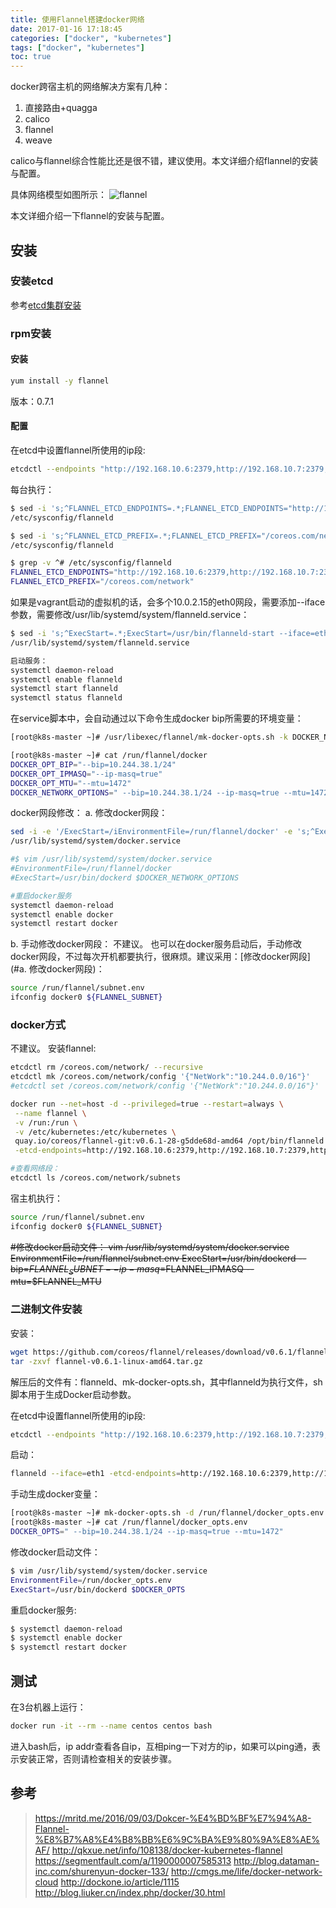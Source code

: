 ```yaml
---
title: 使用Flannel搭建docker网络
date: 2017-01-16 17:18:45
categories: ["docker", "kubernetes"]
tags: ["docker", "kubernetes"]
toc: true
---
```

docker跨宿主机的网络解决方案有几种：
1. 直接路由+quagga
2. calico
3. flannel
4. weave

calico与flannel综合性能比还是很不错，建议使用。本文详细介绍flannel的安装与配置。

<!-- more -->

具体网络模型如图所示：
![flannel](/images/packet-01.png)

本文详细介绍一下flannel的安装与配置。

## 安装
### 安装etcd
参考[etcd集群安装](etcd集群安装.html)

### rpm安装

#### 安装
```bash
yum install -y flannel
```
版本：0.7.1

#### 配置
在etcd中设置flannel所使用的ip段:
```bash
etcdctl --endpoints "http://192.168.10.6:2379,http://192.168.10.7:2379,http://192.168.10.8:2379" set /coreos.com/network/config '{"NetWork":"10.244.0.0/16"}'
```

每台执行：
```bash
$ sed -i 's;^FLANNEL_ETCD_ENDPOINTS=.*;FLANNEL_ETCD_ENDPOINTS="http://192.168.10.6:2379,http://192.168.10.7:2379,http://192.168.10.8:2379";g' \
/etc/sysconfig/flanneld

$ sed -i 's;^FLANNEL_ETCD_PREFIX=.*;FLANNEL_ETCD_PREFIX="/coreos.com/network";g' \
/etc/sysconfig/flanneld

$ grep -v ^# /etc/sysconfig/flanneld
FLANNEL_ETCD_ENDPOINTS="http://192.168.10.6:2379,http://192.168.10.7:2379,http://192.168.10.8:2379"
FLANNEL_ETCD_PREFIX="/coreos.com/network"
```

如果是vagrant启动的虚拟机的话，会多个10.0.2.15的eth0网段，需要添加--iface参数，需要修改/usr/lib/systemd/system/flanneld.service：
```bash
$ sed -i 's;^ExecStart=.*;ExecStart=/usr/bin/flanneld-start --iface=eth1 -etcd-endpoints=${FLANNEL_ETCD_ENDPOINTS} -etcd-prefix=${FLANNEL_ETCD_PREFIX} $FLANNEL_OPTIONS;g' \
/usr/lib/systemd/system/flanneld.service

启动服务：
systemctl daemon-reload
systemctl enable flanneld
systemctl start flanneld
systemctl status flanneld
```

在service脚本中，会自动通过以下命令生成docker bip所需要的环境变量：
```bash
[root@k8s-master ~]# /usr/libexec/flannel/mk-docker-opts.sh -k DOCKER_NETWORK_OPTIONS -d /run/flannel/docker

[root@k8s-master ~]# cat /run/flannel/docker
DOCKER_OPT_BIP="--bip=10.244.38.1/24"
DOCKER_OPT_IPMASQ="--ip-masq=true"
DOCKER_OPT_MTU="--mtu=1472"
DOCKER_NETWORK_OPTIONS=" --bip=10.244.38.1/24 --ip-masq=true --mtu=1472"
```

docker网段修改：
a. 修改docker网段：
```bash
sed -i -e '/ExecStart=/iEnvironmentFile=/run/flannel/docker' -e 's;^ExecStart=/usr/bin/dockerd;ExecStart=/usr/bin/dockerd $DOCKER_NETWORK_OPTIONS;g' \
/usr/lib/systemd/system/docker.service

#$ vim /usr/lib/systemd/system/docker.service
#EnvironmentFile=/run/flannel/docker
#ExecStart=/usr/bin/dockerd $DOCKER_NETWORK_OPTIONS

#重启docker服务
systemctl daemon-reload
systemctl enable docker
systemctl restart docker
```

b. 手动修改docker网段：
不建议。
也可以在docker服务启动后，手动修改docker网段，不过每次开机都要执行，很麻烦。建议采用：[修改docker网段](#a. 修改docker网段)：
```bash
source /run/flannel/subnet.env
ifconfig docker0 ${FLANNEL_SUBNET}
```

### docker方式
不建议。
安装flannel:
```bash
etcdctl rm /coreos.com/network/ --recursive
etcdctl mk /coreos.com/network/config '{"NetWork":"10.244.0.0/16"}'
#etcdctl set /coreos.com/network/config '{"NetWork":"10.244.0.0/16"}'

docker run --net=host -d --privileged=true --restart=always \
 --name flannel \
 -v /run:/run \
 -v /etc/kubernetes:/etc/kubernetes \
 quay.io/coreos/flannel-git:v0.6.1-28-g5dde68d-amd64 /opt/bin/flanneld --iface=eth1 \
 -etcd-endpoints=http://192.168.10.6:2379,http://192.168.10.7:2379,http://192.168.10.8:2379 -etcd-prefix=/coreos.com/network

#查看网络段：
etcdctl ls /coreos.com/network/subnets
 ```
宿主机执行：
```bash
source /run/flannel/subnet.env
ifconfig docker0 ${FLANNEL_SUBNET}
```

~~#修改docker启动文件：
vim /usr/lib/systemd/system/docker.service
EnvironmentFile=/run/flannel/subnet.env
ExecStart=/usr/bin/dockerd --bip=$FLANNEL_SUBNET --ip-masq=$FLANNEL_IPMASQ --mtu=$FLANNEL_MTU~~

### 二进制文件安装
安装：
```bash
wget https://github.com/coreos/flannel/releases/download/v0.6.1/flannel-v0.6.1-linux-amd64.tar.gz
tar -zxvf flannel-v0.6.1-linux-amd64.tar.gz
```
解压后的文件有：flanneld、mk-docker-opts.sh，其中flanneld为执行文件，sh脚本用于生成Docker启动参数。

在etcd中设置flannel所使用的ip段:
```bash
etcdctl --endpoints "http://192.168.10.6:2379,http://192.168.10.7:2379,http://192.168.10.8:2379" set /coreos.com/network/config '{"NetWork":"10.244.0.0/16"}'
```

启动：
```bash
flanneld --iface=eth1 -etcd-endpoints=http://192.168.10.6:2379,http://192.168.10.7:2379,http://192.168.10.8:2379 -etcd-prefix=/coreos.com/network
```

手动生成docker变量：
```bash
[root@k8s-master ~]# mk-docker-opts.sh -d /run/flannel/docker_opts.env -c
[root@k8s-master ~]# cat /run/flannel/docker_opts.env
DOCKER_OPTS=" --bip=10.244.38.1/24 --ip-masq=true --mtu=1472"
```

修改docker启动文件：
```bash
$ vim /usr/lib/systemd/system/docker.service
EnvironmentFile=/run/docker_opts.env
ExecStart=/usr/bin/dockerd $DOCKER_OPTS
```

重启docker服务:
```bash
$ systemctl daemon-reload
$ systemctl enable docker
$ systemctl restart docker
```

## 测试
在3台机器上运行：
```bash
docker run -it --rm --name centos centos bash
```

进入bash后，ip addr查看各自ip，互相ping一下对方的ip，如果可以ping通，表示安装正常，否则请检查相关的安装步骤。


## 参考
> https://mritd.me/2016/09/03/Dokcer-%E4%BD%BF%E7%94%A8-Flannel-%E8%B7%A8%E4%B8%BB%E6%9C%BA%E9%80%9A%E8%AE%AF/
> http://qkxue.net/info/108138/docker-kubernetes-flannel
> https://segmentfault.com/a/1190000007585313
> http://blog.dataman-inc.com/shurenyun-docker-133/
> http://cmgs.me/life/docker-network-cloud
> http://dockone.io/article/1115
> http://blog.liuker.cn/index.php/docker/30.html